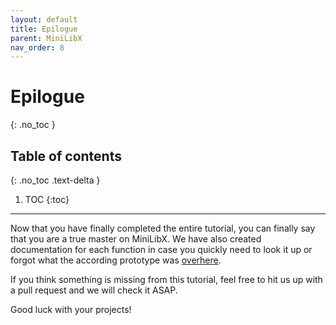 ```yaml
---
layout: default
title: Epilogue
parent: MiniLibX
nav_order: 8
---
```


# Epilogue
{: .no_toc }

## Table of contents
{: .no_toc .text-delta }

1. TOC
{:toc}

---

Now that you have finally completed the entire tutorial, you can finally say
that you are a true master on MiniLibX. We have also created documentation for
each function in case you quickly need to look it up or forgot what the
according prototype was [overhere](./prototypes.html).
 
If you think something is missing from this tutorial, feel free to hit us up
with a pull request and we will check it ASAP.

Good luck with your projects!